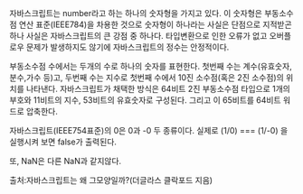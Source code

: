 자바스크립트는 number라고 하는 하나의 숫자형을 가지고 있다. 이 숫자형은 부동소수점 연산 표준(IEEE784)을 차용한 것으로 
숫자형이 하나라는 사실은 단점으로 지적받곤 하나 사실은 자바스크립트의 큰 강점 중 하나다. 타입변환으로 인한 오류가 없고 오버플로우 문제가 발생하지도 않기에 자바스크립트의 정수는 안정적이다.

부동소수점 수에서는 두개의 수로 하나의 숫자를 표현한다. 첫번째 수는 계수(유효숫자,분수,가수 등)고, 두번째 수는 지수로 첫번째 수에서 10진 소수점(혹은 2진 소수점)의 위치를 나타낸다.
자바스크립트가 채택한 방식은 64비트 2진 부동소수점 타입으로 1개의 부호와 11비트의 지수, 53비트의 유효숫자로 구성된다. 그리고 이 65비트를 64비트 워드로 압축한다.

자바스크립트(IEEE754표준)의 0은 0과 -0 두 종류이다. 실제로 (1/0) === (1/-0) 을 실행시켜 보면 false가 출력된다.

또, NaN은 다른 NaN과 같지않다.

출처:자바스크립트는 왜 그모양일까?(더글라스 클락포드 지음)
